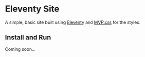 # Eleventy Site

A simple, basic site built using [Eleventy](https://www.11ty.dev/) and [MVP.css](https://andybrewer.github.io/mvp/) for the styles.

## Install and Run

Coming soon...